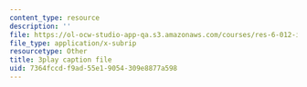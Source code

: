 ```yaml
---
content_type: resource
description: ''
file: https://ol-ocw-studio-app-qa.s3.amazonaws.com/courses/res-6-012-introduction-to-probability-spring-2018/7364fccdf9ad55e19054309e8877a598_z1lAn4GMaFs.vtt
file_type: application/x-subrip
resourcetype: Other
title: 3play caption file
uid: 7364fccd-f9ad-55e1-9054-309e8877a598
---
```

